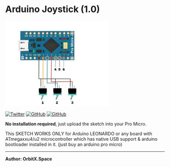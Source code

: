 # Arduino Joystick (1.0)

![Pro Micro Joystick](SchematicOG.jpg)

<a href='https://twitter.com/OrbitX_Space?t=jEPMn_Dx5wny0qKDew298Q&s=08' target="_blank"><img alt='Twitter' src='https://img.shields.io/badge/OrbitX.Space-100000?style=flat&logo=Twitter&logoColor=white&labelColor=08a4f6&color=2f3136'/></a>
<a href='' target="_blank"><img alt='GitHub' src='https://img.shields.io/badge/GitHub-Passing-100000?style=flat&logo=GitHub&logoColor=white&labelColor=2b3838&color=2aae48'/></a>
<a href='' target="_blank"><img alt='GitHub' src='https://img.shields.io/badge/License-MIT-100000?style=flat&logo=GitHub&logoColor=white&labelColor=2b3838&color=c7ba00'/></a>

**No installation required**, just upload the sketch into your Pro Micro.

This SKETCH WORKS ONLY for Arduino LEONARDO or any board with ATmegaxxu4/u2 microcontroller which has native USB support & arduino bootloader installed in it. (just buy an arduino pro micro)

***

**Author: OrbitX.Space**
